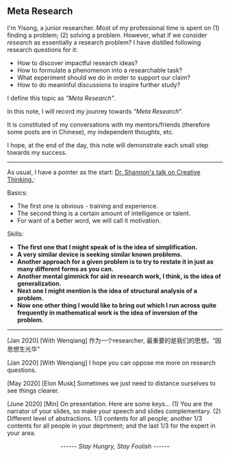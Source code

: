 ## Meta Research

I'm Yisong, a junior researcher. Most of my professional time is spent on (1) finding a problem; (2) solving a problem. However, what if we consider *research* as essentially a research problem? I have distilled following research questions for it:

- How to discover impactful research ideas?
- How to formulate a phenomenon into a researchable task?
- What experiment should we do in order to support our claim?
- How to do meaninful discussions to inspire further study?

I define this topic as *"Meta Research"*.



In this note, I will record my jounrey towards *"Meta Research*". 

It is constituted of my conversations with my mentors/friends (therefore some posts are in Chinese), my independent thoughts, etc. 

I hope, at the end of the day, this note will demonstrate each small step towards my success.

---



As usual, I have a pointer as the start: [Dr. Shannon's talk on Creative Thinking.](http://www1.ece.neu.edu/~naderi/Claude%20Shannon.html):

Basics:

- The first one is obvious - training and experience.
- The second thing is a certain amount of intelligence or talent.
- For want of a better word, we will call it motivation.

Skills:

- **The first one that I might speak of is the idea of simplification.**
- **A very similar device is seeking similar known problems.**
- **Another approach for a given problem is to try to restate it in just as many different forms as you can.**
- **Another mental gimmick for aid in research work, I think, is the idea of generalization.**
- **Next one I might mention is the idea of structural analysis of a problem.**
- **Now one other thing I would like to bring out which I run across quite frequently in mathematical work is the idea of inversion of the problem.**

---



[Jan 2020] [With Wenqiang] 作为一个researcher, 最重要的是我们的思想。“因思想生光华”

[Jan 2020] [With Wenqiang] I hope you can oppose me more on research questions.

[May 2020] [Elon Musk] Sometimes we just need to distance ourselves to see things clearer.

[June 2020] [Min] On presentation. Here are some keys... (1) You are the narrator of your slides, so make your speech and slides complementary. (2) Different level of abstractions. 1/3 contents for all people; another 1/3 contents for all people in your deprtment; and the last 1/3 for the expert in your area. 














<center><i>------ Stay Hungry, Stay Foolish ------</i><br><br><br></center>